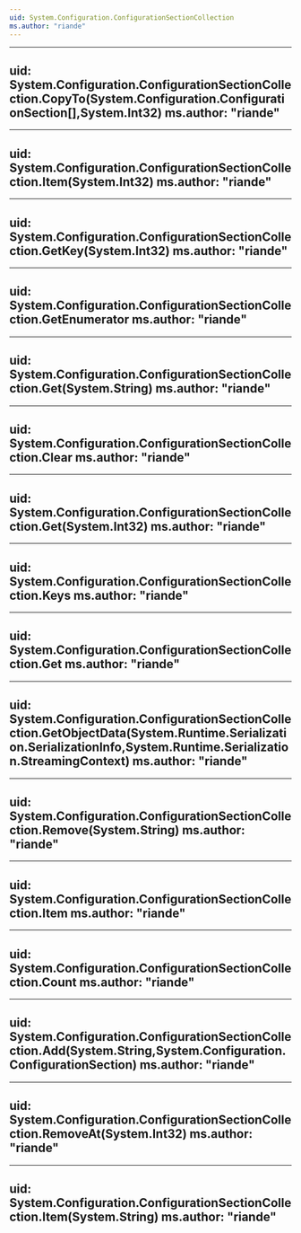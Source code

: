 ```yaml
---
uid: System.Configuration.ConfigurationSectionCollection
ms.author: "riande"
---
```


---
uid: System.Configuration.ConfigurationSectionCollection.CopyTo(System.Configuration.ConfigurationSection[],System.Int32)
ms.author: "riande"
---

---
uid: System.Configuration.ConfigurationSectionCollection.Item(System.Int32)
ms.author: "riande"
---

---
uid: System.Configuration.ConfigurationSectionCollection.GetKey(System.Int32)
ms.author: "riande"
---

---
uid: System.Configuration.ConfigurationSectionCollection.GetEnumerator
ms.author: "riande"
---

---
uid: System.Configuration.ConfigurationSectionCollection.Get(System.String)
ms.author: "riande"
---

---
uid: System.Configuration.ConfigurationSectionCollection.Clear
ms.author: "riande"
---

---
uid: System.Configuration.ConfigurationSectionCollection.Get(System.Int32)
ms.author: "riande"
---

---
uid: System.Configuration.ConfigurationSectionCollection.Keys
ms.author: "riande"
---

---
uid: System.Configuration.ConfigurationSectionCollection.Get
ms.author: "riande"
---

---
uid: System.Configuration.ConfigurationSectionCollection.GetObjectData(System.Runtime.Serialization.SerializationInfo,System.Runtime.Serialization.StreamingContext)
ms.author: "riande"
---

---
uid: System.Configuration.ConfigurationSectionCollection.Remove(System.String)
ms.author: "riande"
---

---
uid: System.Configuration.ConfigurationSectionCollection.Item
ms.author: "riande"
---

---
uid: System.Configuration.ConfigurationSectionCollection.Count
ms.author: "riande"
---

---
uid: System.Configuration.ConfigurationSectionCollection.Add(System.String,System.Configuration.ConfigurationSection)
ms.author: "riande"
---

---
uid: System.Configuration.ConfigurationSectionCollection.RemoveAt(System.Int32)
ms.author: "riande"
---

---
uid: System.Configuration.ConfigurationSectionCollection.Item(System.String)
ms.author: "riande"
---
